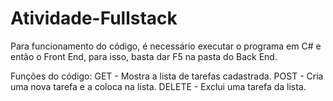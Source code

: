 # Atividade-Fullstack

Para funcionamento do código, é necessário executar o programa em C# e então o Front End, para isso, basta dar F5 na pasta do Back End.

Funções do código:
GET - Mostra a lista de tarefas cadastrada.
POST - Cria uma nova tarefa e a coloca na lista.
DELETE - Exclui uma tarefa da lista.

